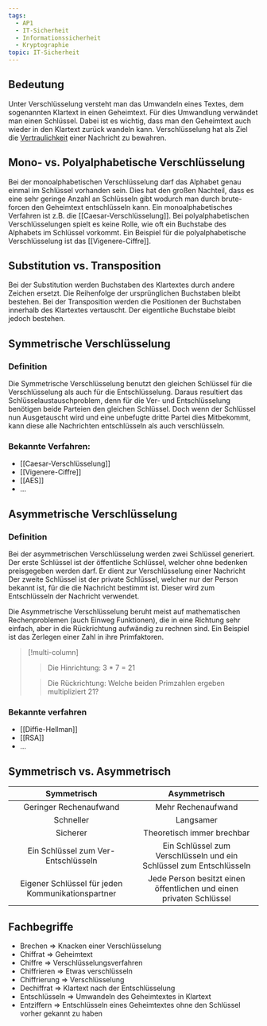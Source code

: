 ```yaml
---
tags:
  - AP1
  - IT-Sicherheit
  - Informationssicherheit
  - Kryptographie
topic: IT-Sicherheit
---
```

## Bedeutung
Unter Verschlüsselung versteht man das Umwandeln eines Textes, dem sogenannten Klartext in einen Geheimtext. Für dies Umwandlung verwändet man einen Schlüssel. Dabei ist es wichtig, dass man den Geheimtext auch wieder in den Klartext zurück wandeln kann.
Verschlüsselung hat als Ziel die [Vertraulichkeit](Schutzziele) einer Nachricht zu bewahren.
## Mono- vs. Polyalphabetische Verschlüsselung
Bei der monoalphabetischen Verschlüsselung darf das Alphabet genau einmal im Schlüssel vorhanden sein. Dies hat den großen Nachteil, dass es eine sehr geringe Anzahl an Schlüsseln gibt wodurch man durch brute-forcen den Geheimtext entschlüsseln kann. Ein monoalphabetisches Verfahren ist z.B. die [[Caesar-Verschlüsselung]].
Bei polyalphabetischen Verschlüsselungen spielt es keine Rolle, wie oft ein Buchstabe des Alphabets im Schlüssel vorkommt. Ein Beispiel für die polyalphabetische Verschlüsselung ist das [[Vigenere-Ciffre]].
## Substitution vs. Transposition
Bei der Substitution werden Buchstaben des Klartextes durch andere Zeichen ersetzt. Die Reihenfolge der ursprünglichen Buchstaben bleibt bestehen. Bei der Transposition werden die Positionen der Buchstaben innerhalb des Klartextes vertauscht. Der eigentliche Buchstabe bleibt jedoch bestehen.
## Symmetrische Verschlüsselung
### Definition
Die Symmetrische Verschlüsselung benutzt den gleichen Schlüssel für die Verschlüsselung als auch für die Entschlüsselung. Daraus resultiert das Schlüsselaustauschproblem, denn für die Ver- und Entschlüsselung benötigen beide Parteien den gleichen Schlüssel. Doch wenn der Schlüssel nun Ausgetauscht wird und eine unbefugte dritte Partei dies Mitbekommt, kann diese alle Nachrichten entschlüsseln als auch verschlüsseln. 

### Bekannte Verfahren:
+ [[Caesar-Verschlüsselung]]
+ [[Vigenere-Ciffre]]
+ [[AES]]
+ ...

## Asymmetrische Verschlüsselung
### Definition
Bei der asymmetrischen Verschlüsselung werden zwei Schlüssel generiert. Der erste Schlüssel ist der öffentliche Schlüssel, welcher ohne bedenken preisgegeben werden darf. Er dient zur Verschlüsselung einer Nachricht Der zweite Schlüssel ist der private Schlüssel, welcher nur der Person bekannt ist, für die die Nachricht bestimmt ist. Dieser wird zum Entschlüsseln der Nachricht verwendet.

Die Asymmetrische Verschlüsselung beruht meist auf mathematischen Rechenproblemen (auch Einweg Funktionen), die in eine Richtung sehr einfach, aber in die Rückrichtung aufwändig zu rechnen sind. Ein Beispiel ist das Zerlegen einer Zahl in ihre Primfaktoren.
>[!multi-column]
>>Die Hinrichtung:
>>3 * 7 = 21
>
>>Die Rückrichtung:
>>Welche beiden Primzahlen ergeben multipliziert 21?


### Bekannte verfahren
+ [[Diffie-Hellman]]
+ [[RSA]]
+ ...

## Symmetrisch vs. Asymmetrisch

| **Symmetrisch** | **Asymmetrisch** |
| :--: | :--: |
| Geringer Rechenaufwand | Mehr Rechenaufwand |
| Schneller | Langsamer |
| Sicherer | Theoretisch immer brechbar |
| Ein Schlüssel zum Ver- Entschlüsseln | Ein Schlüssel zum Verschlüsseln und ein Schlüssel zum Entschlüsseln |
| Eigener Schlüssel für jeden Kommunikationspartner | Jede Person besitzt einen öffentlichen und einen privaten Schlüssel|

## Fachbegriffe
+ Brechen => Knacken einer Verschlüsselung
+ Chiffrat => Geheimtext
+ Chiffre => Verschlüsselungsverfahren
+ Chiffrieren => Etwas verschlüsseln
+ Chiffrierung => Verschlüsselung 
+ Dechiffrat => Klartext nach der Entschlüsselung  
+ Entschlüsseln => Umwandeln des Geheimtextes in Klartext
+ Entziffern => Entschlüsseln eines Geheimtextes ohne den Schlüssel vorher gekannt zu haben 